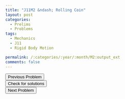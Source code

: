 ```yaml
---
title: "J11M2 &ndash; Rolling Coin"
layout: post
categories:
  - Prelims
  - Problems
tags:
  - Mechanics
  - J11
  - Rigid Body Motion

permalink: /:categories/:year/:month/M2:output_ext
comments: false
---
```

<object data="2011J2M.pdf" type="application/pdf" width="100%" height="500"></object>

<div class='navbar'>
	<div float='left'><button onclick="window.location='M1.html'" >Previous Problem</button></div>
	<div float='center'><button onclick="window.location='https://princetonprelim.com/prelim/26/'">Check for solutions</button></div>
	<div float='right'><button onclick="window.location='M3.html'" > Next Problem</button></div>
</div>
